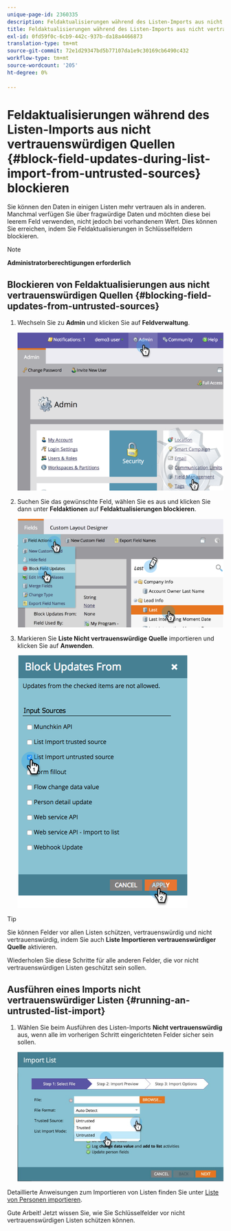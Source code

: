 ```yaml
---
unique-page-id: 2360335
description: Feldaktualisierungen während des Listen-Imports aus nicht vertrauenswürdigen Quellen - Marketo Docs - Produktdokumentation blockieren
title: Feldaktualisierungen während des Listen-Imports aus nicht vertrauenswürdigen Quellen blockieren
exl-id: 0fd59f0c-6cb9-442c-937b-da18a4466873
translation-type: tm+mt
source-git-commit: 72e1d29347bd5b77107da1e9c30169cb6490c432
workflow-type: tm+mt
source-wordcount: '205'
ht-degree: 0%

---
```


# Feldaktualisierungen während des Listen-Imports aus nicht vertrauenswürdigen Quellen {#block-field-updates-during-list-import-from-untrusted-sources} blockieren

Sie können den Daten in einigen Listen mehr vertrauen als in anderen. Manchmal verfügen Sie über fragwürdige Daten und möchten diese bei leerem Feld verwenden, nicht jedoch bei vorhandenem Wert. Dies können Sie erreichen, indem Sie Feldaktualisierungen in Schlüsselfeldern blockieren.

>[!NOTE]
>
>**Administratorberechtigungen erforderlich**

## Blockieren von Feldaktualisierungen aus nicht vertrauenswürdigen Quellen {#blocking-field-updates-from-untrusted-sources}

1. Wechseln Sie zu **Admin** und klicken Sie auf **Feldverwaltung**.

   ![](assets/image2014-9-19-9-3a38-3a38.png)

1. Suchen Sie das gewünschte Feld, wählen Sie es aus und klicken Sie dann unter **Feldaktionen** auf **Feldaktualisierungen blockieren**.

   ![](assets/image2014-9-19-9-3a39-3a40.png)

1. Markieren Sie **Liste Nicht vertrauenswürdige Quelle** importieren und klicken Sie auf **Anwenden**.

   ![](assets/blockupdates.png)

>[!TIP]
>
>Sie können Felder vor allen Listen schützen, vertrauenswürdig und nicht vertrauenswürdig, indem Sie auch **Liste Importieren vertrauenswürdiger Quelle** aktivieren.

Wiederholen Sie diese Schritte für alle anderen Felder, die vor nicht vertrauenswürdigen Listen geschützt sein sollen.

## Ausführen eines Imports nicht vertrauenswürdiger Listen {#running-an-untrusted-list-import}

1. Wählen Sie beim Ausführen des Listen-Imports **Nicht vertrauenswürdig** aus, wenn alle im vorherigen Schritt eingerichteten Felder sicher sein sollen.

   ![](assets/importpersondetails.jpg)

Detaillierte Anweisungen zum Importieren von Listen finden Sie unter [Liste von Personen importieren](/help/marketo/getting-started/quick-wins/import-a-list-of-people.md).

Gute Arbeit! Jetzt wissen Sie, wie Sie Schlüsselfelder vor nicht vertrauenswürdigen Listen schützen können.
